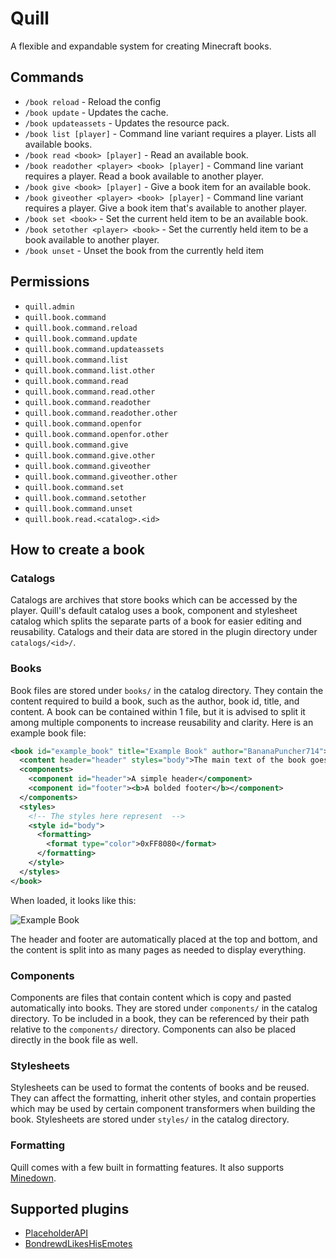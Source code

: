 # Quill
A flexible and expandable system for creating Minecraft books.

## Commands
- `/book reload` - Reload the config
- `/book update` - Updates the cache.
- `/book updateassets` - Updates the resource pack.
- `/book list [player]` - Command line variant requires a player. Lists all available books.
- `/book read <book> [player]` - Read an available book.
- `/book readother <player> <book> [player]` - Command line variant requires a player. Read a book available to another player.
- `/book give <book> [player]` - Give a book item for an available book.
- `/book giveother <player> <book> [player]` - Command line variant requires a player. Give a book item that's available to another player.
- `/book set <book>` - Set the current held item to be an available book.
- `/book setother <player> <book>` - Set the currently held item to be a book available to another player.
- `/book unset` - Unset the book from the currently held item

## Permissions
- `quill.admin`
- `quill.book.command`
- `quill.book.command.reload`
- `quill.book.command.update`
- `quill.book.command.updateassets`
- `quill.book.command.list`
- `quill.book.command.list.other`
- `quill.book.command.read`
- `quill.book.command.read.other`
- `quill.book.command.readother`
- `quill.book.command.readother.other`
- `quill.book.command.openfor`
- `quill.book.command.openfor.other`
- `quill.book.command.give`
- `quill.book.command.give.other`
- `quill.book.command.giveother`
- `quill.book.command.giveother.other`
- `quill.book.command.set`
- `quill.book.command.setother`
- `quill.book.command.unset`
- `quill.book.read.<catalog>.<id>`

## How to create a book
### Catalogs
Catalogs are archives that store books which can be accessed by the player. Quill's default catalog uses a book, component and stylesheet catalog which splits the separate parts of a book for easier editing and reusability. Catalogs and their data are stored in the plugin directory under `catalogs/<id>/`.

### Books
Book files are stored under `books/` in the catalog directory. They contain the content required to build a book, such as the author, book id, title, and content. A book can be contained within 1 file, but it is advised to split it among multiple components to increase reusability and clarity. Here is an example book file:

```xml
<book id="example_book" title="Example Book" author="BananaPuncher714">
  <content header="header" styles="body">The main text of the book goes here, between the content tags. Whitespace is not trimmed.</content>
  <components>
    <component id="header">A simple header</component>
    <component id="footer"><b>A bolded footer</b></component>
  </components>
  <styles>
    <!-- The styles here represent  -->
    <style id="body">
      <formatting>
        <format type="color">0xFF8080</format>
      </formatting>
    </style>
  </styles>
</book>
```
When loaded, it looks like this:

![Example Book](https://i.imgur.com/tZBAcmJ.png)

The header and footer are automatically placed at the top and bottom, and the content is split into as many pages as needed to display everything.

### Components
Components are files that contain content which is copy and pasted automatically into books. They are stored under `components/` in the catalog directory. To be included in a book, they can be referenced by their path relative to the `components/` directory. Components can also be placed directly in the book file as well.

### Stylesheets
Stylesheets can be used to format the contents of books and be reused. They can affect the formatting, inherit other styles, and contain properties which may be used by certain component transformers when building the book. Stylesheets are stored under `styles/` in the catalog directory.

### Formatting
Quill comes with a few built in formatting features. It also supports [Minedown](https://github.com/Phoenix616/MineDown).

## Supported plugins
- [PlaceholderAPI](https://github.com/PlaceholderAPI/PlaceholderAPI)
- [BondrewdLikesHisEmotes](https://github.com/MineInAbyss/BondrewdLikesHisEmotes)